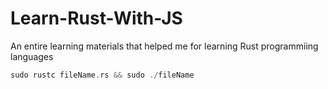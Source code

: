 # Learn-Rust-With-JS
An entire learning materials that helped me for learning Rust programmiing languages


```rs
sudo rustc fileName.rs && sudo ./fileName
```

